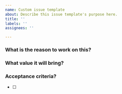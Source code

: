 ```yaml
---
name: Custom issue template
about: Describe this issue template's purpose here.
title: ''
labels: ''
assignees: ''

---
```


### What is the reason to work on this?

### What value it will bring?

### Acceptance criteria?

- [ ]
